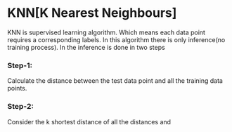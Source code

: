 # KNN[K Nearest Neighbours]
KNN  is supervised learning algorithm. Which means each data point requires a corresponding labels.
In this algorithm there is only inference(no training process). 
In the inference is done in two steps
### Step-1:
Calculate the distance between the test data point and all the training data points.
### Step-2:
Consider the k shortest distance of all the distances and 
